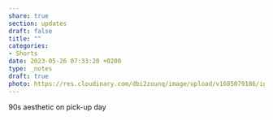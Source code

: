 ```yaml
---
share: true
section: updates
draft: false
title: ""
categories:
- Shorts
date: 2023-05-26 07:33:20 +0200
type: _notes
draft: true
photo: https://res.cloudinary.com/dbi2zounq/image/upload/v1685079186/igdautzrtoadexzdlbhs.jpg
---
```


90s aesthetic on pick-up day
